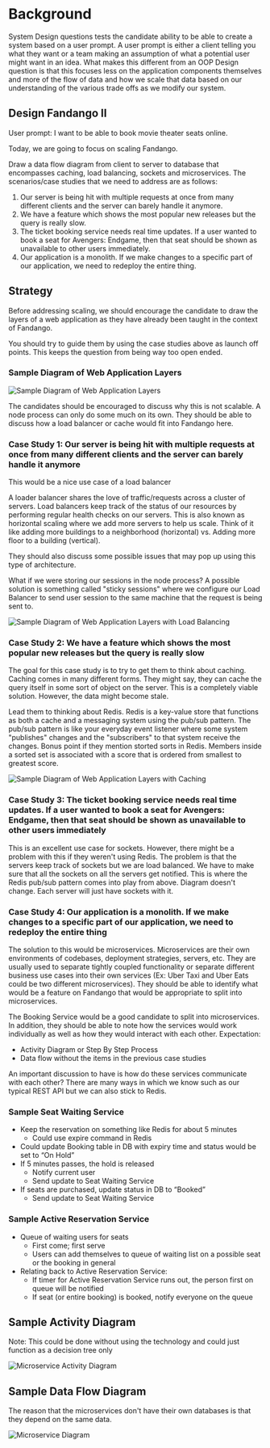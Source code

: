 # Background

System Design questions tests the candidate ability to be able to create a system based on a user prompt. A user prompt is either a client telling you what they want or a team making an assumption of what a potential user might want in an idea. What makes this different from an OOP Design question is that this focuses less on the application components themselves and more of the flow of data and how we scale that data based on our understanding of the various trade offs as we modify our system.

## Design Fandango II

User prompt: I want to be able to book movie theater seats online.

Today, we are going to focus on scaling Fandango.

Draw a data flow diagram from client to server to database that encompasses caching, load balancing, sockets and microservices. The scenarios/case studies that we need to address are as follows:

1. Our server is being hit with multiple requests at once from many different clients and the server can barely handle it anymore.
2. We have a feature which shows the most popular new releases but the query is really slow.
3. The ticket booking service needs real time updates. If a user wanted to book a seat for Avengers: Endgame, then that seat should be shown as unavailable to other users immediately.
4. Our application is a monolith. If we make changes to a specific part of our application, we need to redeploy the entire thing. 

## Strategy

Before addressing scaling, we should encourage the candidate to draw the layers of a web application as they have already been taught in the context of Fandango.

You should try to guide them by using the case studies above as launch off points. This keeps the question from being way too open ended. 

### Sample Diagram of Web Application Layers

![Sample Diagram of Web Application Layers ](./WebAppLayers.png)

The candidates should be encouraged to discuss why this is not scalable.
A node process can only do some much on its own. They should be able to discuss how a load balancer or cache would fit into Fandango here.

### Case Study 1: Our server is being hit with multiple requests at once from many different clients and the server can barely handle it anymore

This would be a nice use case of a load balancer

A loader balancer shares the love of traffic/requests across a cluster of servers. Load balancers keep track of the status of our resources by performing regular health checks on our servers. This is also known as horizontal scaling where we add more servers to help us scale. Think of it like adding more buildings to a neighborhood (horizontal) vs. Adding more floor to a building (vertical).

They should also discuss some possible issues that may pop up using this type of architecture.

What if we were storing our sessions in the node process? A possible solution is something called "sticky sessions" where we configure our Load Balancer to send user session to the same machine that the request is being sent to.

![Sample Diagram of Web Application Layers with Load Balancing](./WebAppLayersLB.png)

### Case Study 2: We have a feature which shows the most popular new releases but the query is really slow

The goal for this case study is to try to get them to think about caching. Caching comes in many different forms. They might say, they can cache the query itself in some sort of object on the server. This is a completely viable solution. However, the data might become stale.

Lead them to thinking about Redis. Redis is a key-value store that functions as both a cache and a messaging system using the pub/sub pattern. The pub/sub pattern is like your everyday event listener where some system "publishes" changes and the "subscribers" to that system receive the changes. Bonus point if they mention storted sorts in Redis. Members inside a sorted set is associated with a score that is ordered from smallest to greatest score.

![Sample Diagram of Web Application Layers with Caching](./WebAppLayersRedis.png)

### Case Study 3: The ticket booking service needs real time updates. If a user wanted to book a seat for Avengers: Endgame, then that seat should be shown as unavailable to other users immediately

This is an excellent use case for sockets. However, there might be a problem with this if they weren't using Redis. The problem is that the servers keep track of sockets but we are load balanced. We have to make sure that all the sockets on all the servers get notified. This is where the Redis pub/sub pattern comes into play from above. Diagram doesn't change. Each server will just have sockets with it.

### Case Study 4: Our application is a monolith. If we make changes to a specific part of our application, we need to redeploy the entire thing

The solution to this would be microservices. Microservices are their own environments of codebases, deployment strategies, servers, etc. They are usually used to separate tightly coupled functionality or separate different business use cases into their own services (Ex: Uber Taxi and Uber Eats could be two different microservices). They should be able to identify what would be a feature on Fandango that would be appropriate to split into microservices.

The Booking Service would be a good candidate to split into microservices. In addition, they should be able to note how the services would work individually as well as how they would interact with each other. Expectation:

- Activity Diagram or Step By Step Process
- Data flow without the items in the previous case studies

An important discussion to have is how do these services communicate with each other? There are many ways in which we know such as our typical REST API but we can also stick to Redis.

### Sample Seat Waiting Service

- Keep the reservation on something like Redis for about 5 minutes
    - Could use expire command in Redis
- Could update Booking table in DB with expiry time and status would be set to “On Hold”
- If 5 minutes passes, the hold is released
    - Notify current user
    - Send update to Seat Waiting Service
- If seats are purchased, update status in DB to “Booked”
    - Send update to Seat Waiting Service

### Sample Active Reservation Service

- Queue of waiting users for seats
    - First come; first serve
    - Users can add themselves to queue of waiting list on a possible seat or the booking in general
- Relating back to Active Reservation Service:
    - If timer for Active Reservation Service runs out, the person first on queue will be notified
    - If seat (or entire booking) is booked, notify everyone on the queue

## Sample Activity Diagram

Note: This could be done without using the technology and could just function as a decision tree only

![Microservice Activity Diagram](./ActivityDiagram.png)

## Sample Data Flow Diagram

The reason that the microservices don't have their own databases is that they depend on the same data. 

![Microservice Diagram](./Microservices.png)
